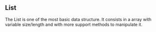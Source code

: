 ## List

The List is one of the most basic data structure. It consists in a array with variable size/length and with more support methods to manipulate it.
